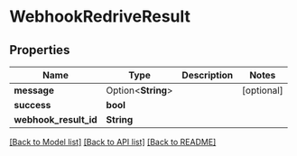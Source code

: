 # WebhookRedriveResult

## Properties

| Name                  | Type               | Description | Notes      |
| --------------------- | ------------------ | ----------- | ---------- |
| **message**           | Option<**String**> |             | [optional] |
| **success**           | **bool**           |             |
| **webhook_result_id** | **String**         |             |

[[Back to Model list]](../README#documentation-for-models) [[Back to API list]](../README#documentation-for-api-endpoints) [[Back to README]](../README)
